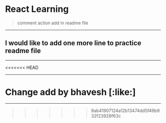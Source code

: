 # React Learning

> comment action add in readme file

---

## I would like to add one more line to practice readme file

___


<<<<<<< HEAD
***

Change add by bhavesh
[:like:]
=======
***
>>>>>>> 8ab41907124a12b13474dd5f49b932f23928f63c
